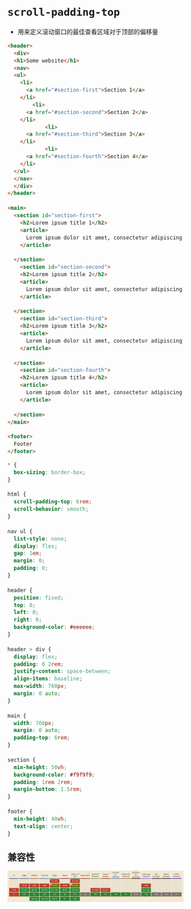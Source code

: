 # `scroll-padding-top`

- 用来定义滚动窗口的最佳查看区域对于顶部的偏移量

```html
<header>
  <div>
  <h1>Some website</h1>
  <nav>
  <ul>
    <li>
      <a href="#section-first">Section 1</a>
    </li>
        <li>
      <a href="#section-second">Section 2</a>
    </li>
            <li>
      <a href="#section-third">Section 3</a>
    </li>
            <li>
      <a href="#section-fourth">Section 4</a>
    </li>
  </ul>
  </nav>
  </div>
</header>

<main>
  <section id="section-first">
    <h2>Lorem ipsum title 1</h2>
    <article>
      Lorem ipsum dolor sit amet, consectetur adipiscing elit. Suspendisse ullamcorper, massa eu rhoncus porttitor, enim dui scelerisque augue, sed eleifend quam dolor rhoncus dolor. Nunc sit amet ornare mi, eu vestibulum lectus. Mauris ac ultricies felis. Praesent ut orci vestibulum, tincidunt purus in, malesuada elit. Phasellus tempor dolor at accumsan suscipit. Maecenas efficitur hendrerit enim id pellentesque. Nunc placerat nibh sit amet malesuada vestibulum. Ut scelerisque sit amet velit in mattis. Mauris erat augue, eleifend nec posuere nec, vehicula vitae nibh. In hac habitasse platea dictumst.
    </article>
    
  </section>
    <section id="section-second">
    <h2>Lorem ipsum title 2</h2>
    <article>
      Lorem ipsum dolor sit amet, consectetur adipiscing elit. Suspendisse ullamcorper, massa eu rhoncus porttitor, enim dui scelerisque augue, sed eleifend quam dolor rhoncus dolor. Nunc sit amet ornare mi, eu vestibulum lectus. Mauris ac ultricies felis. Praesent ut orci vestibulum, tincidunt purus in, malesuada elit. Phasellus tempor dolor at accumsan suscipit. Maecenas efficitur hendrerit enim id pellentesque. Nunc placerat nibh sit amet malesuada vestibulum. Ut scelerisque sit amet velit in mattis. Mauris erat augue, eleifend nec posuere nec, vehicula vitae nibh. In hac habitasse platea dictumst.
    </article>
    
  </section>
    <section id="section-third">
    <h2>Lorem ipsum title 3</h2>
    <article>
      Lorem ipsum dolor sit amet, consectetur adipiscing elit. Suspendisse ullamcorper, massa eu rhoncus porttitor, enim dui scelerisque augue, sed eleifend quam dolor rhoncus dolor. Nunc sit amet ornare mi, eu vestibulum lectus. Mauris ac ultricies felis. Praesent ut orci vestibulum, tincidunt purus in, malesuada elit. Phasellus tempor dolor at accumsan suscipit. Maecenas efficitur hendrerit enim id pellentesque. Nunc placerat nibh sit amet malesuada vestibulum. Ut scelerisque sit amet velit in mattis. Mauris erat augue, eleifend nec posuere nec, vehicula vitae nibh. In hac habitasse platea dictumst.
    </article>
    
  </section>
    <section id="section-fourth">
    <h2>Lorem ipsum title 4</h2>
    <article>
      Lorem ipsum dolor sit amet, consectetur adipiscing elit. Suspendisse ullamcorper, massa eu rhoncus porttitor, enim dui scelerisque augue, sed eleifend quam dolor rhoncus dolor. Nunc sit amet ornare mi, eu vestibulum lectus. Mauris ac ultricies felis. Praesent ut orci vestibulum, tincidunt purus in, malesuada elit. Phasellus tempor dolor at accumsan suscipit. Maecenas efficitur hendrerit enim id pellentesque. Nunc placerat nibh sit amet malesuada vestibulum. Ut scelerisque sit amet velit in mattis. Mauris erat augue, eleifend nec posuere nec, vehicula vitae nibh. In hac habitasse platea dictumst.
    </article>
    
  </section>
</main>

<footer>
  Footer
</footer>
```

```css
* {
  box-sizing: border-box;
}

html {
  scroll-padding-top: 6rem;
  scroll-behavior: smooth;
}

nav ul {
  list-style: none;
  display: flex;
  gap: 1em;
  margin: 0;
  padding: 0;
}

header {
  position: fixed;
  top: 0;
  left: 0;
  right: 0;
  background-color: #eeeeee;
}

header > div {
  display: flex;
  padding: 0 2rem;
  justify-content: space-between;
  align-items: baseline;
  max-width: 768px;
  margin: 0 auto;
}

main {
  width: 768px;
  margin: 0 auto;
  padding-top: 6rem;
}

section {
  min-height: 50vh;
  background-color: #f9f9f9;
  padding: 1rem 2rem;
  margin-bottom: 1.5rem;
}

footer {
  min-height: 40vh;
  text-align: center;
}
```

<style>
 * {
  box-sizing: border-box;
}

html {
  scroll-padding-top: 6rem;
  scroll-behavior: smooth;
}

nav ul {
  list-style: none;
  display: flex;
  gap: 1em;
  margin: 0;
  padding: 0;
}

header {
  position: fixed;
  top: 0;
  left: 0;
  right: 0;
  background-color: #eeeeee;
}

header > div {
  display: flex;
  padding: 0 2rem;
  justify-content: space-between;
  align-items: baseline;
  max-width: 768px;
  margin: 0 auto;
}

main {
  width: 768px;
  margin: 0 auto;
  padding-top: 6rem;
}

section {
  min-height: 50vh;
  background-color: #f9f9f9;
  padding: 1rem 2rem;
  margin-bottom: 1.5rem;
}

footer {
  min-height: 40vh;
  text-align: center;
}
</style>

## 兼容性

![](./__assets__/scroll-padding-top-2022-07-14-15-38-52.png)

